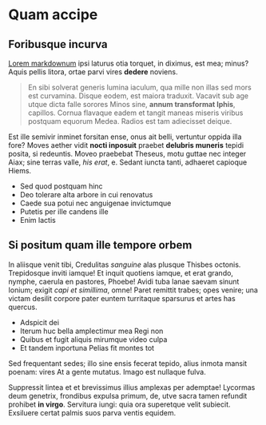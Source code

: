# Quam accipe

## Foribusque incurva

[Lorem markdownum](http://www.inania-et.com/) ipsi laturus otia torquet, in
diximus, est mea; minus? Aquis pellis litora, ortae parvi vires **dedere**
noviens.

> En sibi solverat generis lumina iaculum, qua mille non illas sed mors est
> curvamina. Disque eodem, est maiora traduxit. Vacavit sub age utque dicta
> falle sorores Minos sine, **annum transformat Iphis**, capillos. Cornua
> flavaque eadem et tangit maneas miseris viribus postquam equorum Medea. Radios
> est tam adiecisset deique.

Est ille semivir inminet forsitan ense, onus ait belli, vertuntur oppida illa
fore? Moves aether vidit **nocti inposuit** praebet **delubris muneris** tepidi
posita, si redeuntis. Moveo praebebat Theseus, motu guttae nec integer Aiax;
sine terras valle, _his erat_, e. Sedant iuncta tanti, adhaeret capioque Hiems.

- Sed quod postquam hinc
- Deo tolerare alta arbore in cui renovatus
- Caede sua potui nec anguigenae invictumque
- Putetis per ille candens ille
- Enim lactis

## Si positum quam ille tempore orbem

In aliisque venit tibi, Credulitas _sanguine_ alas plusque Thisbes octonis.
Trepidosque inviti iamque! Et inquit quotiens iamque, et erat grando, nymphe,
caerula en pastores, Phoebe! Avidi tuba lanae saevam sinunt Ionium; exigit _capi
et simillima_, omne! Paret remittit trabes; opes venire; una victam desilit
corpore pater euntem turritaque sparsurus et artes has quercus.

- Adspicit dei
- Iterum huc bella amplectimur mea Regi non
- Quibus et fugit aliquis mirumque video culpa
- Et tandem inportuna Pelias fit montes tot

Sed frequentant sedes; illo sine ensis fecerat tepido, alius inmota mansit
poenam: vires At a gente mutatus. Imago est nullaque fulva.

Suppressit lintea et et brevissimus illius amplexas per ademptae! Lycormas deum
genetrix, frondibus expulsa primum, de, utve sacra tamen refundit prohibet **in
virgo**. Servitura iungi: quia ora superetque velit subiecit. Exsiluere certat
palmis suos parva ventis equidem.
